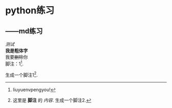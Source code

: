 # python练习  
## ——md练习  
*测试*  
**我是粗体字**  
我要~~删除~~你  
脚注：1[^高秋佳].  



[^高秋佳]:liuyuenvpengyou!



生成一个脚注1[^footnote].  
  [^footnote]: 这里是 **脚注** 的 *内容*.
生成一个脚注2[^foot].  
 [^foot]:这里是**脚注2**的*内容*.
